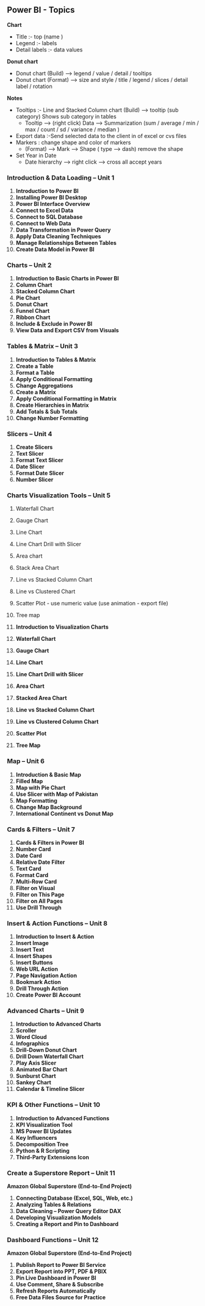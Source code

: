## **Power BI - Topics**

**Chart**
- Title :- top (name )
- Legend :- labels
- Detail labels :-   data values

**Donut chart** 
- Donut chart  (Build) —> legend / value / detail / tooltips
- Donut chart (Format) —> size and style / title / legend / slices / detail label / rotation

**Notes**
- Tooltips :- Line and Stacked Column chart (Build) —> tooltip (sub category)
Shows sub category in tables
    - Tooltip —> (right click) Data —> Summarization (sum / average / min / max / count / sd / variance / median )
- Export data :-Send selected data to the client in of excel or cvs files
- Markers : change shape and color of markers
    - (Format) —> Mark —> Shape ( type —> dash) remove the shape
- Set Year in Date 
    - Date hierarchy —> right click —>  cross all accept years


### **Introduction & Data Loading – Unit 1**
1. **Introduction to Power BI**  
2. **Installing Power BI Desktop**  
3. **Power BI Interface Overview**  
4. **Connect to Excel Data**  
5. **Connect to SQL Database**  
6. **Connect to Web Data**  
7. **Data Transformation in Power Query**  
8. **Apply Data Cleaning Techniques**  
9. **Manage Relationships Between Tables**  
10. **Create Data Model in Power BI**  

### **Charts – Unit 2**
1. **Introduction to Basic Charts in Power BI**  
2. **Column Chart**  
3. **Stacked Column Chart**  
4. **Pie Chart**  
5. **Donut Chart**  
6. **Funnel Chart**  
7. **Ribbon Chart**  
8. **Include & Exclude in Power BI**  
9. **View Data and Export CSV from Visuals**  

### **Tables & Matrix – Unit 3**
1. **Introduction to Tables & Matrix**  
2. **Create a Table**  
3. **Format a Table**  
4. **Apply Conditional Formatting**  
5. **Change Aggregations**  
6. **Create a Matrix**  
7. **Apply Conditional Formatting in Matrix**  
8. **Create Hierarchies in Matrix**  
9. **Add Totals & Sub Totals**  
10. **Change Number Formatting**  

### **Slicers – Unit 4**
1. **Create Slicers**  
2. **Text Slicer**  
3. **Format Text Slicer**  
4. **Date Slicer**  
5. **Format Date Slicer**  
6. **Number Slicer**  

### **Charts Visualization Tools – Unit 5**
1. Waterfall Chart
2. Gauge Chart
3. Line Chart
4. Line Chart Drill with Slicer
5. Area chart
6. Stack Area Chart
7. Line vs Stacked Column Chart
8. Line vs Clustered Chart
9. Scatter Plot - use numeric value (use animation -  export file)
10. Tree map


1. **Introduction to Visualization Charts**  
2. **Waterfall Chart**  
3. **Gauge Chart**  
4. **Line Chart**  
5. **Line Chart Drill with Slicer**  
6. **Area Chart**  
7. **Stacked Area Chart**  
8. **Line vs Stacked Column Chart**  
9. **Line vs Clustered Column Chart**  
10. **Scatter Plot**  
11. **Tree Map**  

### **Map – Unit 6**
1. **Introduction & Basic Map**  
2. **Filled Map**  
3. **Map with Pie Chart**  
4. **Use Slicer with Map of Pakistan**  
5. **Map Formatting**  
6. **Change Map Background**  
7. **International Continent vs Donut Map**  

### **Cards & Filters – Unit 7**
1. **Cards & Filters in Power BI**  
2. **Number Card**  
3. **Date Card**  
4. **Relative Date Filter**  
5. **Text Card**  
6. **Format Card**  
7. **Multi-Row Card**  
8. **Filter on Visual**  
9. **Filter on This Page**  
10. **Filter on All Pages**  
11. **Use Drill Through**  

### **Insert & Action Functions – Unit 8**
1. **Introduction to Insert & Action**  
2. **Insert Image**  
3. **Insert Text**  
4. **Insert Shapes**  
5. **Insert Buttons**  
6. **Web URL Action**  
7. **Page Navigation Action**  
8. **Bookmark Action**  
9. **Drill Through Action**  
10. **Create Power BI Account**  

### **Advanced Charts – Unit 9**
1. **Introduction to Advanced Charts**  
2. **Scroller**  
3. **Word Cloud**  
4. **Infographics**  
5. **Drill-Down Donut Chart**  
6. **Drill Down Waterfall Chart**  
7. **Play Axis Slicer**  
8. **Animated Bar Chart**  
9. **Sunburst Chart**  
10. **Sankey Chart**  
11. **Calendar & Timeline Slicer**  

### **KPI & Other Functions – Unit 10**
1. **Introduction to Advanced Functions**  
2. **KPI Visualization Tool**  
3. **MS Power BI Updates**  
4. **Key Influencers**  
5. **Decomposition Tree**  
6. **Python & R Scripting**  
7. **Third-Party Extensions Icon**  

### **Create a Superstore Report – Unit 11**
**Amazon Global Superstore (End-to-End Project)**  
1. **Connecting Database (Excel, SQL, Web, etc.)**  
2. **Analyzing Tables & Relations**  
3. **Data Cleaning – Power Query Editor DAX**  
4. **Developing Visualization Models**  
5. **Creating a Report and Pin to Dashboard**  

### **Dashboard Functions – Unit 12**
**Amazon Global Superstore (End-to-End Project)**  
1. **Publish Report to Power BI Service**  
2. **Export Report into PPT, PDF & PBIX**  
3. **Pin Live Dashboard in Power BI**  
4. **Use Comment, Share & Subscribe**  
5. **Refresh Reports Automatically**  
6. **Free Data Files Source for Practice**  
